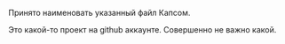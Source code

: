 Принято наименовать указанный файл Капсом.

Это какой-то проект на github аккаунте. Совершенно не важно какой.